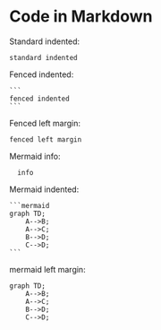 Code in Markdown
================

Standard indented:

    standard indented

Fenced indented:

    ```
    fenced indented
    ```

Fenced left margin:

```
fenced left margin
```

Mermaid info:

```mermaid
  info
```

Mermaid indented:

    ```mermaid
    graph TD;
        A-->B;
        A-->C;
        B-->D;
        C-->D;
    ```

mermaid left margin:

```mermaid
graph TD;
    A-->B;
    A-->C;
    B-->D;
    C-->D;
```


